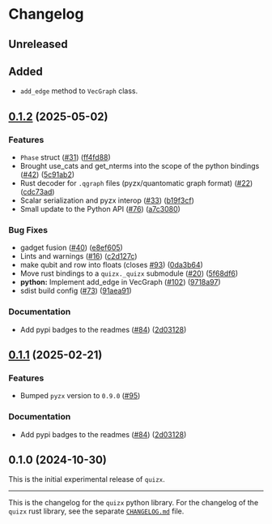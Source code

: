 # Changelog

## Unreleased

## Added
- `add_edge` method to `VecGraph` class.

## [0.1.2](https://github.com/dfacoet/quizx/compare/quizx-py-v0.1.1...quizx-py-v0.1.2) (2025-05-02)


### Features

* `Phase` struct ([#31](https://github.com/dfacoet/quizx/issues/31)) ([ff4fd88](https://github.com/dfacoet/quizx/commit/ff4fd88a41061cabb022e0d26e7e853009a5aae3))
* Brought use_cats and get_nterms into the scope of the python bindings ([#42](https://github.com/dfacoet/quizx/issues/42)) ([5c91ab2](https://github.com/dfacoet/quizx/commit/5c91ab2537d9f08c6eb6f8568042f6e71f975464))
* Rust decoder for `.qgraph` files (pyzx/quantomatic graph format) ([#22](https://github.com/dfacoet/quizx/issues/22)) ([cdc73ad](https://github.com/dfacoet/quizx/commit/cdc73adec40509beb9b9873302eaccf19b790d19))
* Scalar serialization and pyzx interop ([#33](https://github.com/dfacoet/quizx/issues/33)) ([b19f3cf](https://github.com/dfacoet/quizx/commit/b19f3cfb7447542b6620b50962223d27b18d9d72))
* Small update to the Python API ([#76](https://github.com/dfacoet/quizx/issues/76)) ([a7c3080](https://github.com/dfacoet/quizx/commit/a7c3080886c1978fbc0b201af88b32d64919faa3))


### Bug Fixes

* gadget fusion ([#40](https://github.com/dfacoet/quizx/issues/40)) ([e8ef605](https://github.com/dfacoet/quizx/commit/e8ef605e71e4ccdb03a7f3934e77a4b764541f08))
* Lints and warnings ([#16](https://github.com/dfacoet/quizx/issues/16)) ([c2d127c](https://github.com/dfacoet/quizx/commit/c2d127c07874c16b763edf7aeafdffe12a83ffaf))
* make qubit and row into floats (closes [#93](https://github.com/dfacoet/quizx/issues/93)) ([0da3b64](https://github.com/dfacoet/quizx/commit/0da3b64b6a7ad63a690c9c389a04a4e140ec3b55))
* Move rust bindings to a `quizx._quizx` submodule ([#20](https://github.com/dfacoet/quizx/issues/20)) ([5f68df6](https://github.com/dfacoet/quizx/commit/5f68df6fe6d171484996c60b82eb944984aa794a))
* **python:** Implement add_edge in VecGraph ([#102](https://github.com/dfacoet/quizx/issues/102)) ([9718a97](https://github.com/dfacoet/quizx/commit/9718a973ed647cd6ec6961029d42f51fb3a24112))
* sdist build config ([#73](https://github.com/dfacoet/quizx/issues/73)) ([91aea91](https://github.com/dfacoet/quizx/commit/91aea912ebf36b622166b97ca19ed2f0328aeaea))


### Documentation

* Add pypi badges to the readmes ([#84](https://github.com/dfacoet/quizx/issues/84)) ([2d03128](https://github.com/dfacoet/quizx/commit/2d031280d630ebb68b0bc97bd8e71c6629d1319d))

## [0.1.1](https://github.com/zxcalc/quizx/compare/quizx-py-v0.1.0...quizx-py-v0.1.1) (2025-02-21)


### Features

* Bumped `pyzx` version to `0.9.0` ([#95](https://github.com/zxcalc/quizx/issues/95))

### Documentation

* Add pypi badges to the readmes ([#84](https://github.com/zxcalc/quizx/issues/84)) ([2d03128](https://github.com/zxcalc/quizx/commit/2d031280d630ebb68b0bc97bd8e71c6629d1319d))

## 0.1.0 (2024-10-30)


This is the initial experimental release of `quizx`.


----

This is the changelog for the `quizx` python library.
For the changelog of the `quizx` rust library, see the separate [`CHANGELOG.md`](https://github.com/zxcalc/quizx/blob/master/CHANGELOG.md) file.
